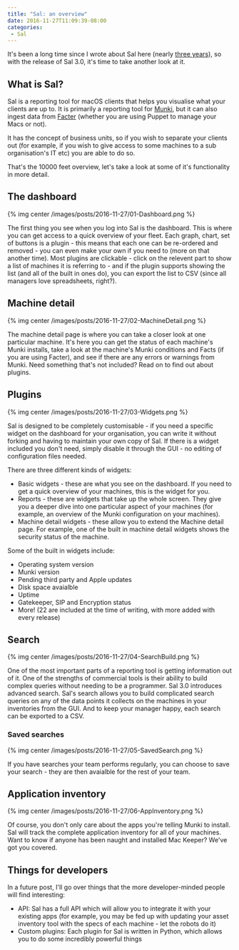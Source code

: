 ```yaml
---
title: "Sal: an overview"
date: 2016-11-27T11:09:39-08:00
categories:
 - Sal
---
```


It's been a long time since I wrote about Sal here (nearly [three years](/blog/2014/01/17/sal-the-munki-puppet/)), so with the release of Sal 3.0, it's time to take another look at it.

## What is Sal?

Sal is a reporting tool for macOS clients that helps you visualise what your clients are up to. It is primarily a reporting tool for [Munki](https://github.com/munki/munki), but it can also ingest data from [Facter](https://docs.puppet.com/facter/latest/) (whether you are using Puppet to manage your Macs or not).

It has the concept of business units, so if you wish to separate your clients out (for example, if you wish to give access to some machines to a sub organisation's IT etc) you are able to do so.

That's the 10000 feet overview, let's take a look at some of it's functionality in more detail.

## The dashboard

{% img center /images/posts/2016-11-27/01-Dashboard.png %}

The first thing you see when you log into Sal is the dashboard. This is where you can get access to a quick overview of your fleet. Each graph, chart, set of buttons is a plugin - this means that each one can be re-ordered and removed - you can even make your own if you need to (more on that another time). Most plugins are clickable - click on the relevent part to show a list of machines it is referring to - and if the plugin supports showing the list (and all of the built in ones do), you can export the list to CSV (since all managers love spreadsheets, right?).<!-- more -->

## Machine detail

{% img center /images/posts/2016-11-27/02-MachineDetail.png %}

The machine detail page is where you can take a closer look at one particular machine. It's here you can get the status of each machine's Munki installs, take a look at the machine's Munki conditions and Facts (if you are using Facter), and see if there are any errors or warnings from Munki. Need something that's not included? Read on to find out about plugins.

## Plugins

{% img center /images/posts/2016-11-27/03-Widgets.png %}

Sal is designed to be completely customisable - if you need a specific widget on the dashboard for your organisation, you can write it without forking and having to maintain your own copy of Sal. If there is a widget included you don't need, simply disable it through the GUI - no editing of configuration files needed.

There are three different kinds of widgets:

* Basic widgets - these are what you see on the dashboard. If you need to get a quick overview of your machines, this is the widget for you.
* Reports - these are widgets that take up the whole screen. They give you a deeper dive into one particular aspect of your machines (for example, an overview of the Munki configuration on your machines).
* Machine detail widgets - these allow you to extend the Machine detail page. For example, one of the built in machine detail widgets shows the security status of the machine.

Some of the built in widgets include:

* Operating system version
* Munki version
* Pending third party and Apple updates
* Disk space avaialble
* Uptime
* Gatekeeper, SIP and Encryption status
* More! (22 are included at the time of writing, with more added with every release)

## Search

{% img center /images/posts/2016-11-27/04-SearchBuild.png %}

One of the most important parts of a reporting tool is getting information out of it. One of the strengths of commercial tools is their ability to build complex queries without needing to be a programmer. Sal 3.0 introduces advanced search. Sal's search allows you to build complicated search queries on any of the data points it collects on the machines in your inventories from the GUI. And to keep your manager happy, each search can be exported to a CSV.

### Saved searches

{% img center /images/posts/2016-11-27/05-SavedSearch.png %}

If you have searches your team performs regularly, you can choose to save your search - they are then avaialble for the rest of your team.

## Application inventory

{% img center /images/posts/2016-11-27/06-AppInventory.png %}

Of course, you don't only care about the apps you're telling Munki to install. Sal will track the complete application inventory for all of your machines. Want to know if anyone has been naught and installed Mac Keeper? We've got you covered.

## Things for developers

In a future post, I'll go over things that the more developer-minded people will find interesting:

* API: Sal has a full API which will allow you to integrate it with your existing apps (for example, you may be fed up with updating your asset inventory tool with the specs of each machine - let the robots do it)
* Custom plugins: Each plugin for Sal is written in Python, which allows you to do some incredibly powerful things
